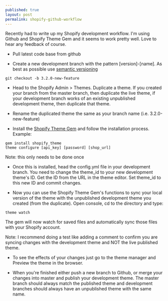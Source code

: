 ```yaml
---
published: true
layout: post
permalink: shopify-github-workflow
---
```


Recently had to write up my Shopify development workflow. I'm using Github and Shopify Theme Gem and it seems to work pretty well. Love to hear any feedback of course.

* Pull latest code base from github

* Create a new development branch with the pattern [version]-[name]. As best as possible use [semantic versioning](http://semver.org/)

```
git checkout -b 3.2.0-new-feature
```

* Head to the Shopify Admin > Themes. Duplicate a theme. If you created your branch from the master branch, then duplicate the live theme, if your development branch works of an existing unpublished development theme, then duplicate that theme.

* Rename the duplicated theme the same as your branch name (i.e. 3.2.0-new-feature)

* Install the [Shopify Theme Gem](https://github.com/Shopify/shopify_theme) and follow the installation process. Example:

```
gem install shopify_theme
theme configure [api_key] [password] [shop_url]
```
Note: this only needs to be done once

* Once this is installed, head the config.yml file in your development branch. You need to change the theme_id to your new development theme's ID. Get the ID from the URL in the theme editor. Set theme_id to this new ID and commit changes.

* Now you can use the Shopify Theme Gem's functions to sync your local version of the theme with the unpublished development theme you created (from the duplicate). Open console, cd to the directory and type:

```
theme watch
```

The gem will now watch for saved files and automatically sync those files with your Shopify account. 

Note: I recommend doing a test like adding a comment to confirm you are syncing changes with the development theme and NOT the live published theme.

* To see the effects of your changes just go to the theme manager and Preview the theme in the browser.

* When you're finished either push a new branch to Github, or merge your changes into master and publish your development theme. The master branch should always match the published theme and development branches should always have an unpublished theme with the same name.



